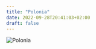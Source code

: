 ```yaml
---
title: "Polonia"
date: 2022-09-28T20:41:03+02:00
draft: false
---
```


![Polonia](https://lh3.googleusercontent.com/NFJttlWzXtms5EQHoFrLZnxXLvkIQAChNNWUaLVMOm4QNNEgZTPLbS_6NIUvDbxIGg)